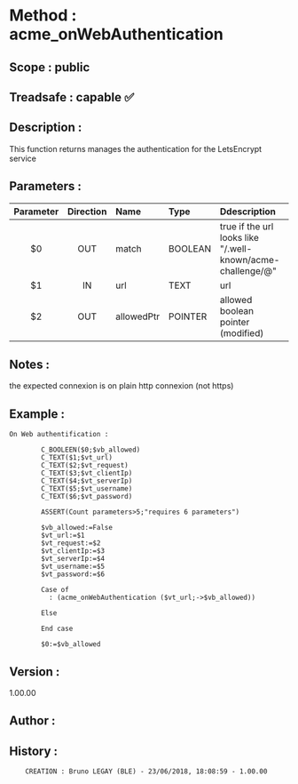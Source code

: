 ﻿# **Method :** acme_onWebAuthentication## **Scope :** public## **Treadsafe :** capable ✅ ## **Description :** This function returns manages the authentication for the LetsEncrypt service## **Parameters :** | Parameter | Direction | Name | Type | Ddescription | |:----:|:----:|:----|:----|:----| | $0 | OUT | match | BOOLEAN | true if the url looks like "/.well-known/acme-challenge/@" | | $1 | IN | url | TEXT | url | | $2 | OUT | allowedPtr | POINTER | allowed boolean pointer (modified) | ## **Notes :** the expected connexion is on plain http connexion (not https)## **Example :** ```On Web authentification :               C_BOOLEEN($0;$vb_allowed)        C_TEXT($1;$vt_url)        C_TEXT($2;$vt_request)        C_TEXT($3;$vt_clientIp)        C_TEXT($4;$vt_serverIp)        C_TEXT($5;$vt_username)        C_TEXT($6;$vt_password)              ASSERT(Count parameters>5;"requires 6 parameters")              $vb_allowed:=False        $vt_url:=$1        $vt_request:=$2        $vt_clientIp:=$3        $vt_serverIp:=$4        $vt_username:=$5        $vt_password:=$6              Case of           : (acme_onWebAuthentication ($vt_url;->$vb_allowed))              Else               End case               $0:=$vb_allowed```## **Version :** 1.00.00## **Author :** ## **History :**          CREATION : Bruno LEGAY (BLE) - 23/06/2018, 18:08:59 - 1.00.00